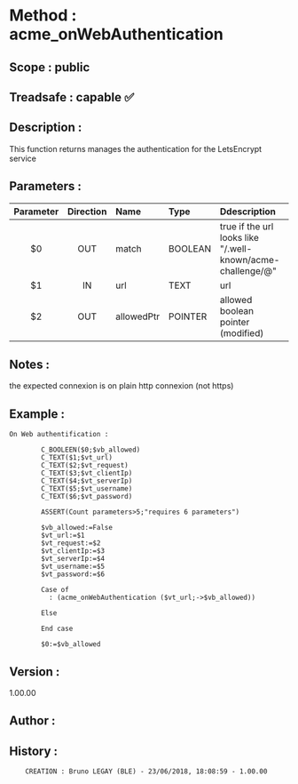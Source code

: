 ﻿# **Method :** acme_onWebAuthentication## **Scope :** public## **Treadsafe :** capable ✅ ## **Description :** This function returns manages the authentication for the LetsEncrypt service## **Parameters :** | Parameter | Direction | Name | Type | Ddescription | |:----:|:----:|:----|:----|:----| | $0 | OUT | match | BOOLEAN | true if the url looks like "/.well-known/acme-challenge/@" | | $1 | IN | url | TEXT | url | | $2 | OUT | allowedPtr | POINTER | allowed boolean pointer (modified) | ## **Notes :** the expected connexion is on plain http connexion (not https)## **Example :** ```On Web authentification :               C_BOOLEEN($0;$vb_allowed)        C_TEXT($1;$vt_url)        C_TEXT($2;$vt_request)        C_TEXT($3;$vt_clientIp)        C_TEXT($4;$vt_serverIp)        C_TEXT($5;$vt_username)        C_TEXT($6;$vt_password)              ASSERT(Count parameters>5;"requires 6 parameters")              $vb_allowed:=False        $vt_url:=$1        $vt_request:=$2        $vt_clientIp:=$3        $vt_serverIp:=$4        $vt_username:=$5        $vt_password:=$6              Case of           : (acme_onWebAuthentication ($vt_url;->$vb_allowed))              Else               End case               $0:=$vb_allowed```## **Version :** 1.00.00## **Author :** ## **History :**          CREATION : Bruno LEGAY (BLE) - 23/06/2018, 18:08:59 - 1.00.00